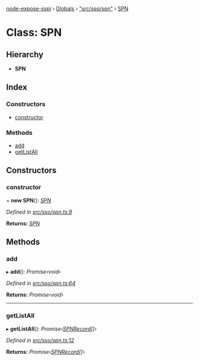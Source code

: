 [node-expose-sspi](../README.md) › [Globals](../globals.md) › ["src/sso/spn"](../modules/_src_sso_spn_.md) › [SPN](_src_sso_spn_.spn.md)

# Class: SPN

## Hierarchy

* **SPN**

## Index

### Constructors

* [constructor](_src_sso_spn_.spn.md#constructor)

### Methods

* [add](_src_sso_spn_.spn.md#add)
* [getListAll](_src_sso_spn_.spn.md#getlistall)

## Constructors

###  constructor

\+ **new SPN**(): *[SPN](_src_sso_spn_.spn.md)*

*Defined in [src/sso/spn.ts:9](https://github.com/jlguenego/node-expose-sspi/blob/9a7ed80/src/sso/spn.ts#L9)*

**Returns:** *[SPN](_src_sso_spn_.spn.md)*

## Methods

###  add

▸ **add**(): *Promise‹void›*

*Defined in [src/sso/spn.ts:64](https://github.com/jlguenego/node-expose-sspi/blob/9a7ed80/src/sso/spn.ts#L64)*

**Returns:** *Promise‹void›*

___

###  getListAll

▸ **getListAll**(): *Promise‹[SPNRecord](../interfaces/_src_sso_spn_.spnrecord.md)[]›*

*Defined in [src/sso/spn.ts:12](https://github.com/jlguenego/node-expose-sspi/blob/9a7ed80/src/sso/spn.ts#L12)*

**Returns:** *Promise‹[SPNRecord](../interfaces/_src_sso_spn_.spnrecord.md)[]›*
